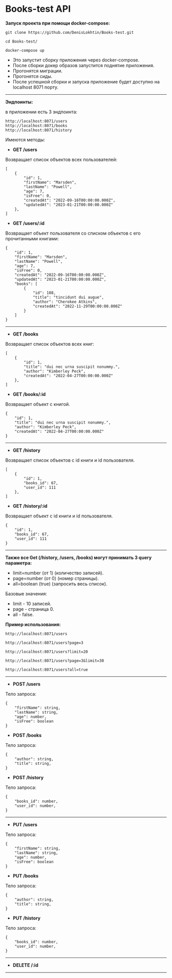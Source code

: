 # Books-test API

**Запуск проекта при помощи docker-compose:**

```
git clone https://github.com/DenisLokhtin/Books-test.git

cd Books-test/

docker-compose up
```

- Это запустит сборку приложения через docker-compose.
- После сборки докер образов запустится поднятие приложения.
- Прогонятся миграции.
- Прогонятся сиды.
- После успешной сборки и запуска приложение будет доступно на localhost 8071 порту.

***

**Эндпоинты:**

в приложении есть 3 эндпоинта:

```
http://localhost:8071/users
http://localhost:8071/books
http://localhost:8071/history
```

Имеются методы:

- **GET /users**

Возвращает список объектов всех пользователей:

```
[
    {
        "id": 1,
        "firstName": "Marsden",
        "lastName": "Powell",
        "age": 7,
        "isFree": 0,
        "createdAt": "2022-09-16T00:00:00.000Z",
        "updatedAt": "2023-01-21T00:00:00.000Z"
    },
]
```

- **GET /users/:id**

Возвращает объект пользователя со списком объектов с его прочитанными книгами:

```
{
    "id": 1,
    "firstName": "Marsden",
    "lastName": "Powell",
    "age": 7,
    "isFree": 0,
    "createdAt": "2022-09-16T00:00:00.000Z",
    "updatedAt": "2023-01-21T00:00:00.000Z",
    "books": [
        {
            "id": 108,
            "title": "tincidunt dui augue",
            "author": "Cherokee Atkins",
            "createdAt": "2022-11-29T00:00:00.000Z"
        }
    ]
}
```

***

- **GET /books**

Возвращает список объектов всех книг:

```
[
    {
        "id": 1,
        "title": "dui nec urna suscipit nonummy.",
        "author": "Kimberley Peck",
        "createdAt": "2022-04-27T00:00:00.000Z"
    },
]
```

- **GET /books/:id**

Возвращает объект с книгой.

```
{
    "id": 1,
    "title": "dui nec urna suscipit nonummy.",
    "author": "Kimberley Peck",
    "createdAt": "2022-04-27T00:00:00.000Z"
}
```

***

- **GET /history**

Возвращает список объектов с id книги и id пользователя.

```
[
    {
        "id": 1,
        "books_id": 67,
        "user_id": 111
    },
]
```

- **GET /history/:id**

Возвращает объект с id книги и id пользователя.

```
{
    "id": 1,
    "books_id": 67,
    "user_id": 111
}
```

***

**Также все Get (/history, /users, /books) могут принимать 3 query параметра:**

- limit=number (от 1) (количество записей).
- page=number (от 0) (номер страницы).
- all=boolean (true) (запросить весь список).

Базовые значения:

- limit - 10 записей.
- page - страница 0.
- all - false.

**Пример использования:**

```
http://localhost:8071/users
```

```
http://localhost:8071/users?page=3
```

```
http://localhost:8071/users?limit=20
```

```
http://localhost:8071/users?page=3&limit=30
```

```
http://localhost:8071/users?all=true
```

***

- **POST /users**

Тело запроса:

```
{
	"firstName": string,
	"lastName": string,
	"age": number,
	"isFree": boolean
}
```

- **POST /books**

Тело запроса:

```
{
	"author": string,
	"title": string,
}
```

- **POST /history**

Тело запроса:

```
{
	"books_id": number,
	"user_id": number,
}
```

***

- **PUT /users**

Тело запроса:

```
{
	"firstName": string,
	"lastName": string,
	"age": number,
	"isFree": boolean
}
```

- **PUT /books**

Тело запроса:

```
{
	"author": string,
	"title": string,
}
```

- **PUT /history**

Тело запроса:

```
{
	"books_id": number,
	"user_id": number,
}
```

***

- **DELETE /:id**

***

